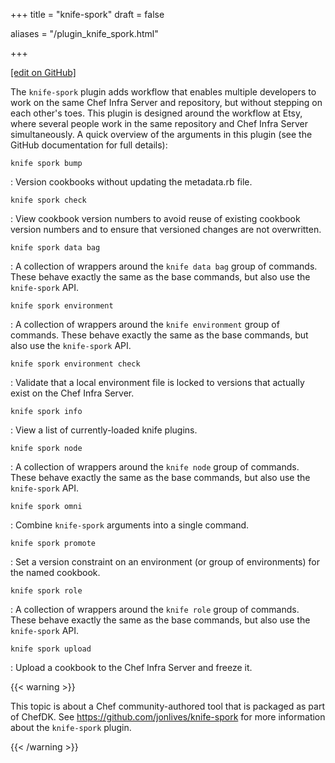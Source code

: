 +++
title = "knife-spork"
draft = false

aliases = "/plugin_knife_spork.html"


  
    
    
    
    
+++    

[\[edit on GitHub\]](https://github.com/chef/chef-web-docs/blob/master/content/plugin_knife_spork.md)

The `knife-spork` plugin adds workflow that enables multiple developers
to work on the same Chef Infra Server and repository, but without
stepping on each other's toes. This plugin is designed around the
workflow at Etsy, where several people work in the same repository and
Chef Infra Server simultaneously. A quick overview of the arguments in
this plugin (see the GitHub documentation for full details):

`knife spork bump`

:   Version cookbooks without updating the metadata.rb file.

`knife spork check`

:   View cookbook version numbers to avoid reuse of existing cookbook
    version numbers and to ensure that versioned changes are not
    overwritten.

`knife spork data bag`

:   A collection of wrappers around the `knife data bag` group of
    commands. These behave exactly the same as the base commands, but
    also use the `knife-spork` API.

`knife spork environment`

:   A collection of wrappers around the `knife environment` group of
    commands. These behave exactly the same as the base commands, but
    also use the `knife-spork` API.

`knife spork environment check`

:   Validate that a local environment file is locked to versions that
    actually exist on the Chef Infra Server.

`knife spork info`

:   View a list of currently-loaded knife plugins.

`knife spork node`

:   A collection of wrappers around the `knife node` group of commands.
    These behave exactly the same as the base commands, but also use the
    `knife-spork` API.

`knife spork omni`

:   Combine `knife-spork` arguments into a single command.

`knife spork promote`

:   Set a version constraint on an environment (or group of
    environments) for the named cookbook.

`knife spork role`

:   A collection of wrappers around the `knife role` group of commands.
    These behave exactly the same as the base commands, but also use the
    `knife-spork` API.

`knife spork upload`

:   Upload a cookbook to the Chef Infra Server and freeze it.

{{< warning >}}

This topic is about a Chef community-authored tool that is packaged as
part of ChefDK. See <https://github.com/jonlives/knife-spork> for more
information about the `knife-spork` plugin.

{{< /warning >}}
